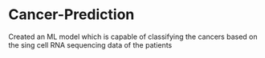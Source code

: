 # Cancer-Prediction
Created an ML model which is capable of classifying the cancers based on the sing cell RNA sequencing data of the patients 
